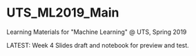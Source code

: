 # UTS_ML2019_Main
Learning Materials for "Machine Learning" @ UTS, Spring 2019

LATEST: Week 4 Slides draft and notebook for preview and test.
